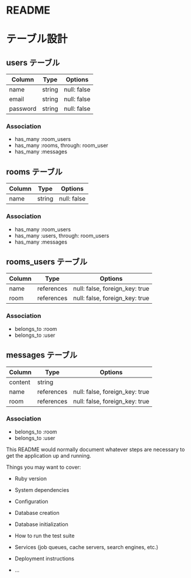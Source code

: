 # README

# テーブル設計

## users テーブル
| Column   | Type   | Options     |
| -------- | ------ | ----------  |
| name     | string | null: false |
| email    | string | null: false |
| password | string | null: false |

### Association

- has_many :room_users
- has_many :rooms, through: room_user
- has_many :messages

## rooms テーブル
| Column   | Type   | Options     |
| -------- | ------ | ----------  |
| name     | string | null: false |

### Association

- has_many :room_users
- has_many :users, through: room_users
- has_many :messages

## rooms_users テーブル
| Column   | Type       | Options                        |
| -------- | ------     | ------------------------------ |
| name     | references | null: false, foreign_key: true |
| room     | references | null: false, foreign_key: true |

### Association

- belongs_to :room
- belongs_to :user

## messages テーブル
| Column   | Type       | Options                        |
| -------- | ------     | ------------------------------ |
| content  | string     |                                |
| name     | references | null: false, foreign_key: true |
| room     | references | null: false, foreign_key: true |

### Association

- belongs_to :room
- belongs_to :user


This README would normally document whatever steps are necessary to get the
application up and running.

Things you may want to cover:

* Ruby version

* System dependencies

* Configuration

* Database creation

* Database initialization

* How to run the test suite

* Services (job queues, cache servers, search engines, etc.)

* Deployment instructions

* ...
